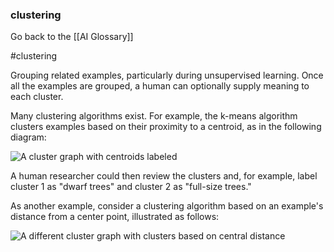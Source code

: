 ### clustering

Go back to the [[AI Glossary]]

#clustering

Grouping related examples, particularly during unsupervised learning. Once all the examples are grouped, a human can optionally supply meaning to each cluster.

Many clustering algorithms exist. For example, the k-means algorithm clusters examples based on their proximity to a centroid, as in the following diagram:

![A cluster graph with centroids labeled](https://i.imgur.com/a98CIfV.png)

A human researcher could then review the clusters and, for example, label cluster 1 as "dwarf trees" and cluster 2 as "full-size trees."

As another example, consider a clustering algorithm based on an example's distance from a center point, illustrated as follows:

![A different cluster graph with clusters based on central distance](https://i.imgur.com/NXPnncj.png)

